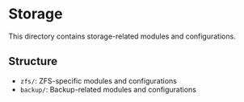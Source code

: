 # Storage

This directory contains storage-related modules and configurations.

## Structure

- `zfs/`: ZFS-specific modules and configurations
- `backup/`: Backup-related modules and configurations
